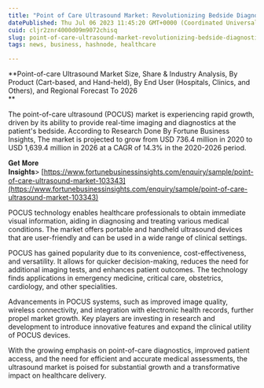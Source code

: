 ```yaml
---
title: "Point of Care Ultrasound Market: Revolutionizing Bedside Diagnostics and Patient Care"
datePublished: Thu Jul 06 2023 11:45:20 GMT+0000 (Coordinated Universal Time)
cuid: cljr2znr4000d09m9072chisq
slug: point-of-care-ultrasound-market-revolutionizing-bedside-diagnostics-and-patient-care
tags: news, business, hashnode, healthcare

---
```


**Point-of-care Ultrasound Market Size, Share & Industry Analysis, By Product (Cart-based, and Hand-held), By End User (Hospitals, Clinics, and Others), and Regional Forecast To 2026  
**

The point-of-care ultrasound (POCUS) market is experiencing rapid growth, driven by its ability to provide real-time imaging and diagnostics at the patient's bedside. According to Research Done By Fortune Business Insights, The market is projected to grow from USD 736.4 million in 2020 to USD 1,639.4 million in 2026 at a CAGR of 14.3% in the 2020-2026 period.

𝐆𝐞𝐭 𝐌𝐨𝐫𝐞 𝐈𝐧𝐬𝐢𝐠𝐡𝐭𝐬&gt; [https://www.fortunebusinessinsights.com/enquiry/sample/point-of-care-ultrasound-market-103343](https://www.fortunebusinessinsights.com/enquiry/sample/point-of-care-ultrasound-market-103343)

POCUS technology enables healthcare professionals to obtain immediate visual information, aiding in diagnosing and treating various medical conditions. The market offers portable and handheld ultrasound devices that are user-friendly and can be used in a wide range of clinical settings.

POCUS has gained popularity due to its convenience, cost-effectiveness, and versatility. It allows for quicker decision-making, reduces the need for additional imaging tests, and enhances patient outcomes. The technology finds applications in emergency medicine, critical care, obstetrics, cardiology, and other specialities.

Advancements in POCUS systems, such as improved image quality, wireless connectivity, and integration with electronic health records, further propel market growth. Key players are investing in research and development to introduce innovative features and expand the clinical utility of POCUS devices.

With the growing emphasis on point-of-care diagnostics, improved patient access, and the need for efficient and accurate medical assessments, the ultrasound market is poised for substantial growth and a transformative impact on healthcare delivery.